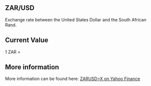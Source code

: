 ## ZAR/USD

Exchange rate between the United States Dollar and the South African Rand.

## Current Value

1 ZAR = <Topic topic="finance/stock-exchange/currency/ZAR/USD" decimals="3" unit="USD"/>

## More information

More information can be found here: [ZARUSD=X on Yahoo Finance](https://finance.yahoo.com/quote/ZARUSD=X/)
